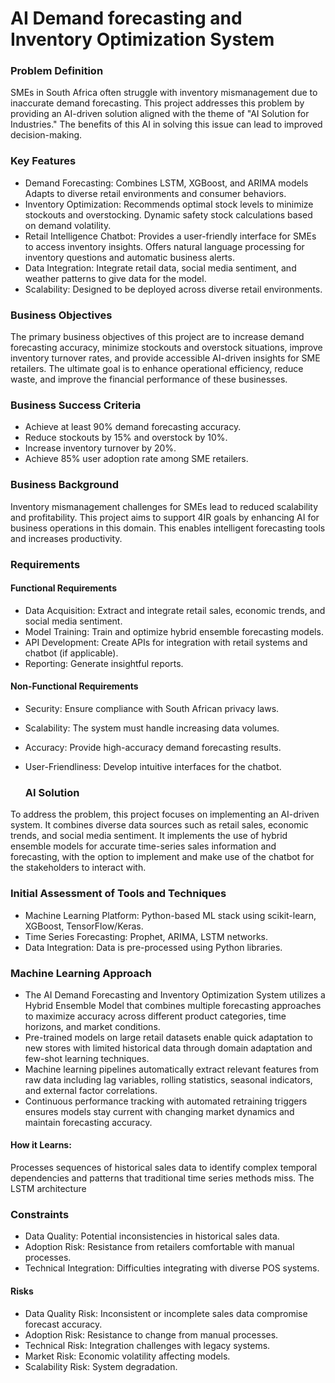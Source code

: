 <h1>AI Demand forecasting and Inventory Optimization System</h1>

<h3>Problem Definition</h3>

SMEs in South Africa often struggle with inventory mismanagement due to inaccurate demand forecasting. This project addresses this problem by providing an AI-driven solution aligned with the theme of "AI Solution for Industries." The benefits of this AI in solving this issue can lead to improved decision-making.


<h3>Key Features</h3>

- Demand Forecasting: Combines LSTM, XGBoost, and ARIMA models
                      Adapts to diverse retail environments and consumer behaviors.
- Inventory Optimization: Recommends optimal stock levels to minimize stockouts and overstocking.
                          Dynamic safety stock calculations based on demand volatility.
- Retail Intelligence Chatbot: Provides a user-friendly interface for SMEs to access inventory insights.
                               Offers natural language processing for inventory questions and automatic business alerts.
- Data Integration: Integrate retail data, social media sentiment, and weather patterns to give data for the model.
- Scalability:  Designed to be deployed across diverse retail environments.


<h3>Business Objectives</h3>

The primary business objectives of this project are to increase demand forecasting accuracy, minimize stockouts and overstock situations, improve inventory turnover rates, and provide accessible AI-driven insights for SME retailers. The ultimate goal is to enhance operational efficiency, reduce waste, and improve the financial performance of these businesses.

<h3>Business Success Criteria</h3>

- Achieve at least 90% demand forecasting accuracy.
- Reduce stockouts by 15% and overstock by 10%.
- Increase inventory turnover by 20%.
- Achieve 85% user adoption rate among SME retailers.


<h3>Business Background</h3>

Inventory mismanagement challenges for SMEs lead to reduced scalability and profitability. This project aims to support 4IR goals by enhancing AI for business operations in this domain. This enables intelligent forecasting tools and increases productivity.


<h3>Requirements</h3>

 <h4>Functional Requirements</h4>
 
- Data Acquisition: Extract and integrate retail sales, economic trends, and social media sentiment.
- Model Training: Train and optimize hybrid ensemble forecasting models.
- API Development: Create APIs for integration with retail systems and chatbot (if applicable).
- Reporting: Generate insightful reports.

<h4>Non-Functional Requirements</h4>

- Security: Ensure compliance with South African privacy laws.
- Scalability: The system must handle increasing data volumes.
- Accuracy: Provide high-accuracy demand forecasting results.
- User-Friendliness: Develop intuitive interfaces for the chatbot.


  <h3>AI Solution</h3>

To address the problem, this project focuses on implementing an AI-driven system. It combines diverse data sources such as retail sales, economic trends, and social media sentiment. It implements the use of hybrid ensemble models for accurate time-series sales information and forecasting, with the option to implement and make use of the chatbot for the stakeholders to interact with.


<h3>Initial Assessment of Tools and Techniques</h3>

- Machine Learning Platform: Python-based ML stack using scikit-learn, XGBoost, TensorFlow/Keras.
- Time Series Forecasting: Prophet, ARIMA, LSTM networks.
- Data Integration: Data is pre-processed using Python libraries.

<h3>Machine Learning Approach</h3>

*   The AI Demand Forecasting and Inventory Optimization System utilizes a Hybrid Ensemble Model that combines multiple forecasting approaches to maximize accuracy across different product categories, time horizons, and market conditions.
*   Pre-trained models on large retail datasets enable quick adaptation to new stores with limited historical data through domain adaptation and few-shot learning techniques.
*   Machine learning pipelines automatically extract relevant features from raw data including lag variables, rolling statistics, seasonal indicators, and external factor correlations.
*   Continuous performance tracking with automated retraining triggers ensures models stay current with changing market dynamics and maintain forecasting accuracy.

<h4>How it Learns:</h4>
   Processes sequences of historical sales data to
   identify complex temporal dependencies and patterns that
   traditional time series methods miss. The LSTM architecture

 <h3>Constraints</h3>

- Data Quality: Potential inconsistencies in historical sales data.
- Adoption Risk: Resistance from retailers comfortable with manual processes.
- Technical Integration: Difficulties integrating with diverse POS systems.

<h4>Risks</h4>

- Data Quality Risk: Inconsistent or incomplete sales data compromise forecast accuracy.
- Adoption Risk: Resistance to change from manual processes.
- Technical Risk: Integration challenges with legacy systems.
- Market Risk: Economic volatility affecting models.
- Scalability Risk: System degradation.
